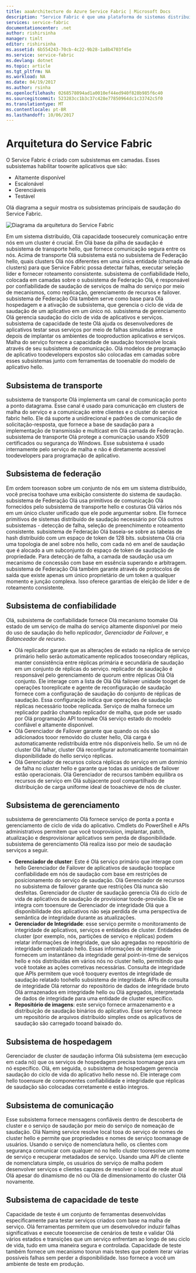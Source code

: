 ```yaml
---
title: aaaArchitecture do Azure Service Fabric | Microsoft Docs
description: "Service Fabric é que uma plataforma de sistemas distribuídos usado toobuild escalonável, confiável e fácil de gerenciar aplicativos de nuvem hello. Este artigo mostra a arquitetura de saudação do Service Fabric."
services: service-fabric
documentationcenter: .net
author: rishirsinha
manager: timlt
editor: rishirsinha
ms.assetid: 6b554243-70cb-4c22-9b28-1a8b4703f45e
ms.service: service-fabric
ms.devlang: dotnet
ms.topic: article
ms.tgt_pltfrm: NA
ms.workload: NA
ms.date: 04/19/2017
ms.author: rsinha
ms.openlocfilehash: 0268578094ad1a0010ef44ed940f828b985f6c40
ms.sourcegitcommit: 523283cc1b3c37c428e77850964dc1c33742c5f0
ms.translationtype: MT
ms.contentlocale: pt-BR
ms.lasthandoff: 10/06/2017
---
```

# <a name="service-fabric-architecture"></a>Arquitetura do Service Fabric
O Service Fabric é criado com subsistemas em camadas. Esses subsistemas habilitar toowrite aplicativos que são:

* Altamente disponível
* Escalonável
* Gerenciáveis
* Testável

Olá diagrama a seguir mostra os subsistemas principais de saudação do Service Fabric.

![Diagrama da arquitetura do Service Fabric](media/service-fabric-architecture/service-fabric-architecture.png)

Em um sistema distribuído, Olá capacidade toosecurely comunicação entre nós em um cluster é crucial. Em Olá base da pilha de saudação é subsistema de transporte hello, que fornece comunicação segura entre os nós. Acima de transporte Olá subsistema está no subsistema de Federação hello, quais clusters Olá nós diferentes em uma única entidade (chamada de clusters) para que Service Fabric possa detectar falhas, executar seleção líder e fornecer roteamento consistente. subsistema de confiabilidade Hello, colocada em camadas sobre o subsistema de Federação Olá, é responsável por confiabilidade de saudação de serviços de malha do serviço por meio de mecanismos, como replicação, gerenciamento de recursos e failover. subsistema de Federação Olá também serve como base para Olá hospedagem e a ativação de subsistema, que gerencia o ciclo de vida de saudação de um aplicativo em um único nó. subsistema de gerenciamento Olá gerencia saudação do ciclo de vida de aplicativos e serviços. subsistema de capacidade de teste Olá ajuda os desenvolvedores de aplicativos testar seus serviços por meio de falhas simuladas antes e depois de implantar os ambientes de tooproduction aplicativos e serviços. Malha do serviço fornece a capacidade de saudação tooresolve locais através de seu subsistema de comunicação. Olá modelos de programação de aplicativo toodevelopers expostos são colocadas em camadas sobre esses subsistemas junto com ferramentas de tooenable do modelo de aplicativo hello.

## <a name="transport-subsystem"></a>Subsistema de transporte
subsistema de transporte Olá implementa um canal de comunicação ponto a ponto datagrama. Esse canal é usado para comunicação em clusters de malha do serviço e a comunicação entre clientes e o cluster do service fabric hello. Ele dá suporte a unidirecional e padrões de comunicação de solicitação-resposta, que fornece a base de saudação para a implementação de transmissão e multicast em Olá camada de Federação. subsistema de transporte Olá protege a comunicação usando X509 certificados ou segurança do Windows. Esse subsistema é usado internamente pelo serviço de malha e não é diretamente acessível toodevelopers para programação de aplicativo.

## <a name="federation-subsystem"></a>Subsistema de federação
Em ordem tooreason sobre um conjunto de nós em um sistema distribuído, você precisa toohave uma exibição consistente do sistema de saudação. subsistema de Federação Olá usa primitivos de comunicação Olá fornecidos pelo subsistema de transporte hello e costuras Olá vários nós em um único cluster unificado que ele pode argumentar sobre. Ele fornece primitivos de sistemas distribuído de saudação necessário por Olá outros subsistemas - detecção de falha, seleção de preenchimento e roteamento consistente. subsistema de Federação Olá baseia-se sobre as tabelas de hash distribuído com um espaço de token de 128 bits. subsistema Olá cria uma topologia de anel sobre nós hello, com cada nó em anel de saudação que é alocado a um subconjunto do espaço de token de saudação de propriedade. Para detecção de falha, a camada de saudação usa um mecanismo de concessão com base em essência superando e arbitragem. subsistema de Federação Olá também garante através de protocolos de saída que existe apenas um único proprietário de um token a qualquer momento e junção complexa. Isso oferece garantias de eleição de líder e de roteamento consistente.

## <a name="reliability-subsystem"></a>Subsistema de confiabilidade
Olá, subsistema de confiabilidade fornece Olá mecanismo toomake Olá estado de um serviço de malha do serviço altamente disponível por meio do uso de saudação do hello *replicador*, *Gerenciador de Failover*, e  *Balanceador de recurso*.

* Olá replicador garante que as alterações de estado na réplica de serviço primário hello serão automaticamente replicados toosecondary réplicas, manter consistência entre réplicas primária e secundária de saudação em um conjunto de réplicas do serviço. replicador de saudação é responsável pelo gerenciamento de quorum entre réplicas Olá Olá conjunto. Ele interage com a lista de Olá Olá failover unidade tooget de operações tooreplicate e agente de reconfiguração de saudação fornece com a configuração de saudação do conjunto de réplicas de saudação. Essa configuração indica que operações de saudação réplicas necessário toobe replicada. Serviço de malha fornece um replicador padrão chamado replicador de malha, que pode ser usado por Olá programação API toomake Olá serviço estado do modelo confiável e altamente disponível.
* Olá Gerenciador de Failover garante que quando os nós são adicionados tooor removido do cluster hello, Olá carga é automaticamente redistribuída entre nós disponíveis hello. Se um nó de cluster Olá falhar, cluster Olá reconfigurar automaticamente toomaintain disponibilidade do hello serviço réplicas.
* Olá Gerenciador de recursos coloca réplicas do serviço em um domínio de falha no cluster hello e garante que todas as unidades de failover estão operacionais. Olá Gerenciador de recursos também equilibra os recursos de serviço em Olá subjacente pool compartilhado de distribuição de carga uniforme ideal de tooachieve de nós de cluster.

## <a name="management-subsystem"></a>Subsistema de gerenciamento
subsistema de gerenciamento Olá fornece serviço de ponta a ponta e gerenciamento de ciclo de vida do aplicativo. Cmdlets do PowerShell e APIs administrativos permitem que você tooprovision, implantar, patch, atualização e desprovisionar aplicativos sem perda de disponibilidade. subsistema de gerenciamento Olá realiza isso por meio de saudação serviços a seguir.

* **Gerenciador de cluster**: Este é Olá serviço primário que interage com hello Gerenciador de Failover de aplicativos de saudação tooplace confiabilidade em nós de saudação com base em restrições de posicionamento do serviço de saudação. Olá Gerenciador de recursos no subsistema de failover garante que restrições Olá nunca são desfeitas. Gerenciador de cluster de saudação gerencia Olá do ciclo de vida de aplicativos de saudação de provisionar toode-provisão. Ele se integra com tooensure de Gerenciador de integridade Olá que a disponibilidade dos aplicativos não seja perdida de uma perspectiva de semântica de integridade durante as atualizações.
* **Gerenciador de Integridade**: esse serviço permite o monitoramento de integridade de aplicativos, serviços e entidades de cluster. Entidades de cluster (por exemplo, nós, partições de serviço e réplicas) podem relatar informações de integridade, que são agregadas no repositório de integridade centralizado hello. Essas informações de integridade fornecem um instantâneo da integridade geral point-in-time de serviços hello e nós distribuídas em vários nós no cluster hello, permitindo que você tootake as ações corretivas necessárias. Consulta de integridade que APIs permitem que você tooquery eventos de integridade de saudação relatado toohello subsistema de integridade. APIs de consulta de integridade Olá retornar do repositório de dados de integridade bruto Olá armazenados em integridade hello ou Olá agregados, interpretada de dados de integridade para uma entidade de cluster específico.
* **Repositório de imagens**: este serviço fornece armazenamento e a distribuição de saudação binários do aplicativo. Esse serviço fornece um repositório de arquivos distribuído simples onde os aplicativos de saudação são carregado tooand baixado do.

## <a name="hosting-subsystem"></a>Subsistema de hospedagem
Gerenciador de cluster de saudação informa Olá subsistema (em execução em cada nó) que os serviços de hospedagem precisa toomanage para um nó específico. Olá, em seguida, o subsistema de hospedagem gerencia saudação do ciclo de vida do aplicativo hello nesse nó. Ele interage com hello tooensure de componentes confiabilidade e integridade que réplicas de saudação são colocadas corretamente e estão íntegros.

## <a name="communication-subsystem"></a>Subsistema de comunicação
Esse subsistema fornece mensagens confiáveis dentro de descoberta de cluster e o serviço de saudação por meio do serviço de nomeação de saudação. Olá Naming service resolve local tooa do serviço de nomes de cluster hello e permite que propriedades e nomes de serviço toomanage de usuários. Usando o serviço de nomenclatura hello, os clientes com segurança comunicar com qualquer nó no hello cluster tooresolve um nome de serviço e recuperar metadados de serviço. Usando uma API de cliente de nomenclatura simple, os usuários do serviço de malha podem desenvolver serviços e clientes capazes de resolver o local de rede atual Olá apesar do dinamismo de nó ou Olá de dimensionamento do cluster Olá novamente.

## <a name="testability-subsystem"></a>Subsistema de capacidade de teste
Capacidade de teste é um conjunto de ferramentas desenvolvidas especificamente para testar serviços criados com base na malha de serviço. Olá ferramentas permitem que um desenvolvedor induzir falhas significativas e execute tooexercise de cenários de teste e validar Olá vários estados e transições que um serviço enfrentam ao longo de seu ciclo de vida, tudo em uma maneira segura e controlada. Capacidade de teste também fornece um mecanismo toorun mais testes que podem iterar várias possíveis falhas sem perder a disponibilidade. Isso fornece a você um ambiente de teste em produção.

